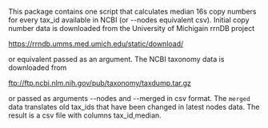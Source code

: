 This package contains one script that calculates median 16s copy numbers for
every tax_id available in NCBI (or --nodes equivalent csv).  Initial copy number
data is downloaded from the University of Michigain rrnDB project

https://rrndb.umms.med.umich.edu/static/download/

or equivalent passed as an argument. The NCBI taxonomy data is downloaded
from

ftp://ftp.ncbi.nlm.nih.gov/pub/taxonomy/taxdump.tar.gz

or passed as arguments --nodes and --merged in csv format.
The `merged` data translates old tax_ids that have been changed in 
latest nodes data.  The result is a csv file with columns tax_id,median.
